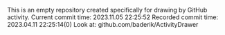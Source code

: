 This is an empty repository created specifically for drawing by GitHub activity.
Current commit time: 2023.11.05 22:25:52
Recorded commit time: 2023.04.11 22:25:14(0)
Look at: github.com/baderik/ActivityDrawer
